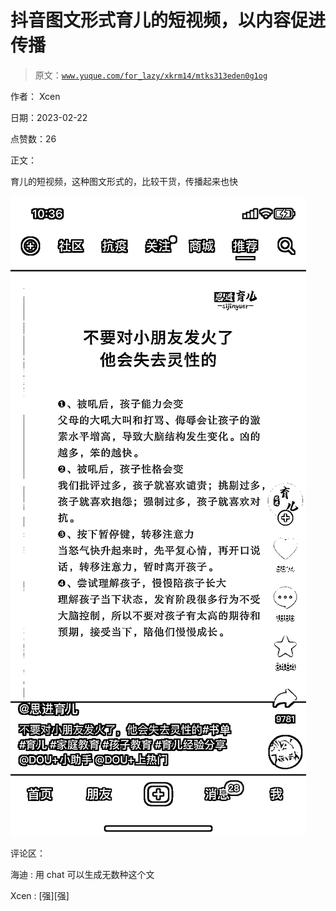 # 抖音图文形式育儿的短视频，以内容促进传播

> 原文：[`www.yuque.com/for_lazy/xkrm14/mtks313eden0g1og`](https://www.yuque.com/for_lazy/xkrm14/mtks313eden0g1og)

作者： Xcen

日期：2023-02-22

点赞数：26

正文：

育儿的短视频，这种图文形式的，比较干货，传播起来也快

![](img/5e70777f228de21e70edd111e65c165c.png)  

评论区：

海迪 : 用 chat 可以生成无数种这个文

Xcen : [强][强]

